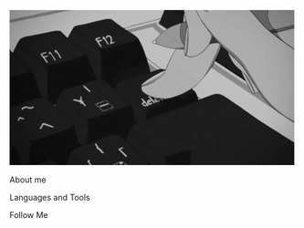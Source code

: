 ![Header](https://github.com/ShadowShirley/shadowshirley/blob/main/assets/animegif.gif)

About me 

Languages and Tools 

Follow Me 

